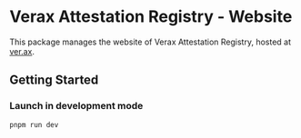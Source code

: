 # Verax Attestation Registry - Website

This package manages the website of Verax Attestation Registry, hosted at [ver.ax](https://ver.ax).

## Getting Started

### Launch in development mode

```bash
pnpm run dev
```
